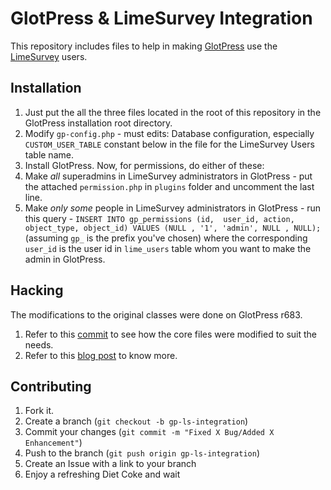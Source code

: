 GlotPress & LimeSurvey Integration
==================================

This repository includes files to help in making [GlotPress](http://glotpress.org/) use the [LimeSurvey](http://www.limesurvey.org/) users.

Installation
------------

 1. Just put the all the three files located in the root of this repository in the GlotPress installation root directory.
 2. Modify `gp-config.php` - must edits: Database configuration, especially `CUSTOM_USER_TABLE` constant below in the file for the LimeSurvey Users table name.
 3. Install GlotPress. Now, for permissions, do either of these:
  1. Make _all_ superadmins in LimeSurvey administrators in GlotPress - put the attached `permission.php` in `plugins` folder and uncomment the last line.
  2. Make _only some_ people in LimeSurvey administrators in GlotPress - run this query - `INSERT INTO gp_permissions (id,  user_id, action, object_type, object_id) VALUES (NULL , '1', 'admin', NULL , NULL);` (assuming `gp_` is the prefix you've chosen) where the corresponding `user_id` is the user id in `lime_users` table whom you want to make the admin in GlotPress.


Hacking
-------

The modifications to the original classes were done on GlotPress r683.

 1. Refer to this [commit](https://github.com/GautamGupta/GlotPress-LimeSurvey-Integration/commit/6021e34fa494a44933e684d4a95552d6683998b3) to see how the core files were modified to suit the needs.
 2. Refer to this [blog post](http://gaut.am/integrating-glotpress-limesurvey-user-tables/) to know more.

Contributing
------------

 1. Fork it.
 2. Create a branch (`git checkout -b gp-ls-integration`)
 3. Commit your changes (`git commit -m "Fixed X Bug/Added X Enhancement"`)
 4. Push to the branch (`git push origin gp-ls-integration`)
 5. Create an Issue with a link to your branch
 6. Enjoy a refreshing Diet Coke and wait